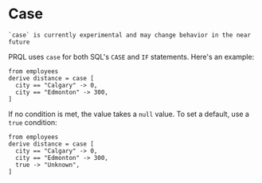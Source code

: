 # Case

```admonish note
`case` is currently experimental and may change behavior in the near future
```

PRQL uses `case` for both SQL's `CASE` and `IF` statements. Here's an example:

```prql_no_fmt
from employees
derive distance = case [
  city == "Calgary" -> 0,
  city == "Edmonton" -> 300,
]
```

If no condition is met, the value takes a `null` value. To set a default, use a
`true` condition:

```prql_no_fmt
from employees
derive distance = case [
  city == "Calgary" -> 0,
  city == "Edmonton" -> 300,
  true -> "Unknown",
]
```
